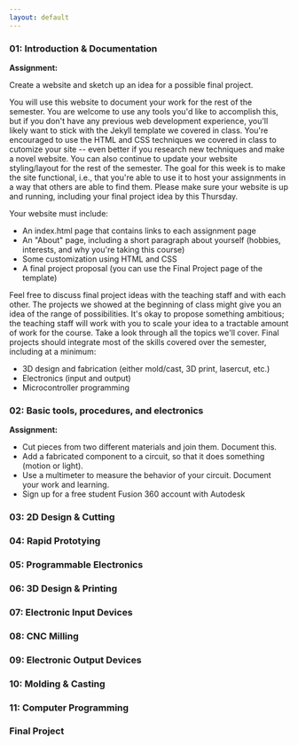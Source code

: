 ```yaml
---
layout: default
---
```


### 01: Introduction & Documentation

**Assignment:**

Create a website and sketch up an idea for a possible final project.

You will use this website to document your work for the rest of the semester. You are welcome to use any tools you'd like to accomplish this, but if you don't have any previous web development experience, you'll likely want to stick with the Jekyll template we covered in class. You're encouraged to use the HTML and CSS techniques we covered in class to cutomize your site -- even better if you research new techniques and make a novel website. You can also continue to update your website styling/layout for the rest of the semester. The goal for this week is to make the site functional, i.e., that you're able to use it to host your assignments in a way that others are able to find them. Please make sure your website is up and running, including your final project idea by this Thursday.

Your website must include:

- An index.html page that contains links to each assignment page
- An "About" page, including a short paragraph about yourself (hobbies, interests, and why you're taking this course)
- Some customization using HTML and CSS
- A final project proposal (you can use the Final Project page of the template)

Feel free to discuss final project ideas with the teaching staff and with each other. The projects we showed at the beginning of class might give you an idea of the range of possibilities. It's okay to propose something ambitious; the teaching staff will work with you to scale your idea to a tractable amount of work for the course. Take a look through all the topics we'll cover. Final projects should integrate most of the skills covered over the semester, including at a minimum:

- 3D design and fabrication (either mold/cast, 3D print, lasercut, etc.)
- Electronics (input and output)
- Microcontroller programming

### 02: Basic tools, procedures, and electronics

**Assignment:**

- Cut pieces from two different materials and join them. Document this.
- Add a fabricated component to a circuit, so that it does something (motion or light).
- Use a multimeter to measure the behavior of your circuit. Document your work and learning.
- Sign up for a free student Fusion 360 account with Autodesk

### 03: 2D Design & Cutting

### 04: Rapid Prototying

### 05: Programmable Electronics

### 06: 3D Design & Printing

### 07: Electronic Input Devices

### 08: CNC Milling

### 09: Electronic Output Devices

### 10: Molding & Casting

### 11: Computer Programming

### Final Project
